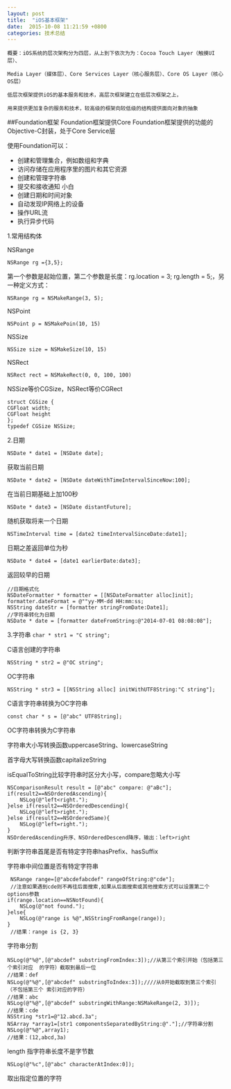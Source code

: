 ```yaml
---
layout: post
title:  "iOS基本框架"
date:  2015-10-08 11:21:59 +0800
categories: 技术总结
---
```

	概要：iOS系统的层次架构分为四层，从上到下依次为为：Cocoa Touch Layer（触摸UI层）、

	Media Layer（媒体层）、Core Services Layer（核心服务层）、Core OS Layer（核心OS层）

	低层次框架提供iOS的基本服务和技术，高层次框架建立在低层次框架之上，

	用来提供更加复杂的服务和技术，较高级的框架向较低级的结构提供面向对象的抽象
	
##Foundation框架
Foundation框架提供Core Foundation框架提供的功能的Objective-C封装，处于Core Service层

使用Foundation可以： 

*	创建和管理集合，例如数组和字典
*	访问存储在应用程序里的图片和其它资源
*	创建和管理字符串
*	提交和接收通知 小白
*	创建日期和时间对象
*	自动发现IP网络上的设备
*	操作URL流
*	执行异步代码
		


1.常用结构体

NSRange

`NSRange rg ={3,5};`

第一个参数是起始位置，第二个参数是长度：rg.location = 3;	rg.length = 5;，另一种定义方式：

`NSRange rg = NSMakeRange(3, 5);`

NSPoint

`NSPoint p = NSMakePoin(10, 15)`

NSSize

`NSSize size = NSMakeSize(10, 15)`

NSRect

`NSRect rect = NSMakeRect(0, 0, 100, 100)`

NSSize等价CGSize，NSRect等价CGRect

	struct CGSize {
	CGFloat width;
	CGFloat height
	};
	typedef CGSize NSSize;
2.日期

`NSDate * date1 = [NSDate date];`

获取当前日期

`NSDate * date2 = [NSDate dateWithTimeIntervalSinceNow:100];`

在当前日期基础上加100秒

`NSDate * date3 = [NSDate distantFuture];`

随机获取将来一个日期

`NSTimeInterval time = [date2 timeIntervalSinceDate:date1];`

日期之差返回单位为秒

`NSDate * date4 = [date1 earlierDate:date3];`

返回较早的日期

	//日期格式化
	NSDateFormatter * formatter = [[NSDateFormatter alloc]init];
	formatter.dateFormat = @""yy-MM-dd HH:mm:ss;
	NSString dateStr = [formatter stringFromDate:Date1];
	//字符串转化为日期
	NSDate * date = [formatter dateFromString:@"2014-07-01 08:08:08"];

3.字符串
`char * str1 = "C string";`	

C语言创建的字符串

`NSString * str2 = @"OC string";`

OC字符串

`NSString * str3 = [[NSString alloc] initWithUTF8String:"C string"];`

C语言字符串转换为OC字符串

`const char * s = [@"abc" UTF8String];`

OC字符串转换为C字符串


字符串大小写转换函数uppercaseString、lowercaseString

首字母大写转换函数capitalizeString

isEqualToString比较字符串时区分大小写，compare忽略大小写

	NSComparisonResult result = [@"abc" compare: @"aBc"];
	if(result2==NSOrderedAscending){
        NSLog(@"left<right.");
    }else if(result2==NSOrderedDescending){
        NSLog(@"left>right.");
    }else if(result2==NSOrderedSame){
        NSLog(@"left=right.");
    }
    NSOrderedAscending升序、NSOrderedDescend降序，输出：left>right

判断字符串首尾是否有特定字符串hasPrefix、hasSuffix

字符串中间位置是否有特定字符串

	 NSRange range=[@"abcdefabcdef" rangeOfString:@"cde"];
	 //注意如果遇到cde则不再往后面搜索,如果从后面搜索或其他搜索方式可以设置第二个options参数
    if(range.location==NSNotFound){
        NSLog(@"not found.");
    }else{
        NSLog(@"range is %@",NSStringFromRange(range));
    }
     //结果：range is {2, 3}
字符串分割

	NSLog(@"%@",[@"abcdef" substringFromIndex:3]);//从第三个索引开始（包括第三个索引对应	的字符）截取到最后一位
    //结果：def
    NSLog(@"%@",[@"abcdef" substringToIndex:3]);////从0开始截取到第三个索引（不包括第三个	索引对应的字符）
    //结果：abc
    NSLog(@"%@",[@"abcdef" substringWithRange:NSMakeRange(2, 3)]);
    //结果：cde
    NSString *str1=@"12.abcd.3a";
    NSArray *array1=[str1 componentsSeparatedByString:@"."];//字符串分割
    NSLog(@"%@",array1);
    //结果：(12,abcd,3a)
     
   
length 指字符串长度不是字节数

`NSLog(@"%c",[@"abc" characterAtIndex:0]);`

取出指定位置的字符

